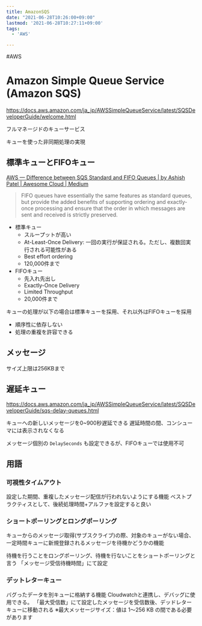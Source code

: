 ```yaml
---
title: AmazonSQS
date: "2021-06-28T10:26:00+09:00"
lastmod: '2021-06-28T10:27:11+09:00'
tags:
  - 'AWS'

---
```


#AWS

# Amazon Simple Queue Service (Amazon SQS)

<https://docs.aws.amazon.com/ja_jp/AWSSimpleQueueService/latest/SQSDeveloperGuide/welcome.html>

フルマネージドのキューサービス

キューを使った非同期処理の実現

## 標準キューとFIFOキュー

[AWS — Difference between SQS Standard and FIFO Queues | by Ashish Patel | Awesome Cloud | Medium](https://medium.com/awesome-cloud/aws-difference-between-sqs-standard-and-fifo-first-in-first-out-queues-28d1ea5e153)

> FIFO queues have essentially the same features as standard queues, but provide the added benefits of supporting ordering and exactly-once processing and ensure that the order in which messages are sent and received is strictly preserved.

- 標準キュー
    - スループットが高い
    - At-Least-Once Delivery: 一回の実行が保証される。ただし、複数回実行される可能性がある
    - Best effort ordering
    - 120,000件まで
- FIFOキュー
    - 先入れ先出し
    - Exactly-Once Delivery
    - Limited Throughput
    - 20,000件まで
    
キューの処理が以下の場合は標準キューを採用、それ以外はFIFOキューを採用  

- 順序性に依存しない  
- 処理の重複を許容できる


## メッセージ

サイズ上限は256KBまで


## 遅延キュー

https://docs.aws.amazon.com/ja_jp/AWSSimpleQueueService/latest/SQSDeveloperGuide/sqs-delay-queues.html

キューへの新しいメッセージを0~900秒遅延できる
遅延時間の間、コンシューマには表示されなくなる

メッセージ個別の `DelaySeconds` も設定できるが、FIFOキューでは使用不可

## 用語

### 可視性タイムアウト

設定した期間、重複したメッセージ配信が行われないようにする機能
ベストプラクティスとして、後続処理時間+アルファを設定すると良い

### ショートポーリングとロングポーリング

キューからのメッセージ取得(サブスクライブ)の際、対象のキューがない場合、
一定時間キューに新規登録されるメッセージを待機かどうかの機能

待機を行うことをロングポーリング、待機を行ないことをショートポーリングと言う
「メッセージ受信待機時間」にて設定

### デットレターキュー

バグったデータを別キューに格納する機能
Cloudwatchと連携し、デバッグに使用できる。
「最大受信数」にて設定したメッセージを受信数後、デッドレターキューに移動される
※最大メッセージサイズ：値は 1～256 KB の間である必要があります

